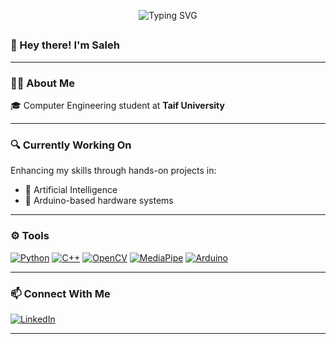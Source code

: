 
<p align="center">
  <img src="https://readme-typing-svg.herokuapp.com?font=Fira+Code&size=24&pause=1000&color=00F7FF&center=true&vCenter=true&width=435&lines=Hello%2C+World!" alt="Typing SVG" />
</p>

## <h3 align="left">👋 Hey there! I'm Saleh</h3>
---

### 🧑‍💻 About Me
🎓 Computer Engineering student at **Taif University**

---

### 🔍 Currently Working On
Enhancing my skills through hands-on projects in:
- 🧠 Artificial Intelligence  
- 🤖 Arduino-based hardware systems  


---

### ⚙️ Tools 

[![Python](https://img.shields.io/badge/Python-3776AB?style=flat&logo=python&logoColor=white)](https://www.python.org/)
[![C++](https://img.shields.io/badge/C++-00599C?style=flat&logo=c%2B%2B&logoColor=white)](https://isocpp.org/)
[![OpenCV](https://img.shields.io/badge/OpenCV-5C3EE8?style=flat&logo=opencv&logoColor=white)](https://opencv.org/)
[![MediaPipe](https://img.shields.io/badge/MediaPipe-FF6F00?style=flat&logo=google&logoColor=white)](https://mediapipe.dev/)
[![Arduino](https://img.shields.io/badge/Arduino-00979D?style=flat&logo=arduino&logoColor=white)](https://www.arduino.cc/)



---

### 📫 Connect With Me

[![LinkedIn](https://img.shields.io/badge/-LinkedIn-0077B5?style=flat&logo=linkedin&logoColor=white)](https://www.linkedin.com/in/saleh-baderah-26202828b)


---

